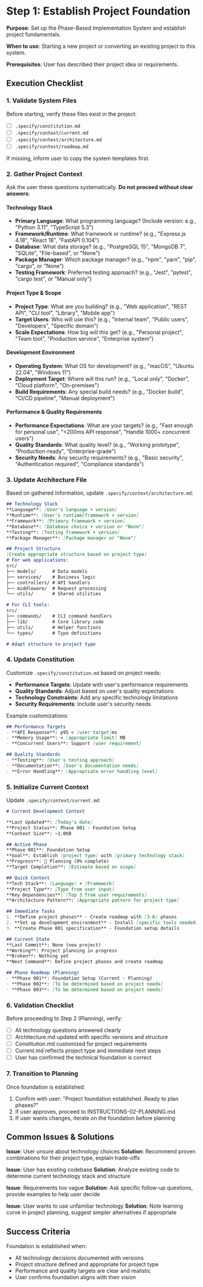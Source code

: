 # Step 1: Establish Project Foundation

**Purpose**: Set up the Phase-Based Implementation System and establish project fundamentals.

**When to use**: Starting a new project or converting an existing project to this system.

**Prerequisites**: User has described their project idea or requirements.

## Execution Checklist

### 1. Validate System Files
Before starting, verify these files exist in the project:
- [ ] `.specify/constitution.md`
- [ ] `.specify/context/current.md`
- [ ] `.specify/context/architecture.md` 
- [ ] `.specify/context/roadmap.md`

If missing, inform user to copy the system templates first.

### 2. Gather Project Context
Ask the user these questions systematically. **Do not proceed without clear answers**:

#### Technology Stack
- **Primary Language**: What programming language? (Include version: e.g., "Python 3.11", "TypeScript 5.3")
- **Framework/Runtime**: What framework or runtime? (e.g., "Express.js 4.18", "React 18", "FastAPI 0.104")
- **Database**: What data storage? (e.g., "PostgreSQL 15", "MongoDB 7", "SQLite", "File-based", or "None")
- **Package Manager**: Which package manager? (e.g., "npm", "yarn", "pip", "cargo", or "None")
- **Testing Framework**: Preferred testing approach? (e.g., "Jest", "pytest", "cargo test", or "Manual only")

#### Project Type & Scope
- **Project Type**: What are you building? (e.g., "Web application", "REST API", "CLI tool", "Library", "Mobile app")
- **Target Users**: Who will use this? (e.g., "Internal team", "Public users", "Developers", "Specific domain")
- **Scale Expectations**: How big will this get? (e.g., "Personal project", "Team tool", "Production service", "Enterprise system")

#### Development Environment
- **Operating System**: What OS for development? (e.g., "macOS", "Ubuntu 22.04", "Windows 11")
- **Deployment Target**: Where will this run? (e.g., "Local only", "Docker", "Cloud platform", "On-premises")
- **Build Requirements**: Any special build needs? (e.g., "Docker build", "CI/CD pipeline", "Manual deployment")

#### Performance & Quality Requirements
- **Performance Expectations**: What are your targets? (e.g., "Fast enough for personal use", "<200ms API response", "Handle 1000+ concurrent users")
- **Quality Standards**: What quality level? (e.g., "Working prototype", "Production-ready", "Enterprise-grade")
- **Security Needs**: Any security requirements? (e.g., "Basic security", "Authentication required", "Compliance standards")

### 3. Update Architecture File
Based on gathered information, update `.specify/context/architecture.md`:

```markdown
## Technology Stack
**Language**: [User's language + version]
**Runtime**: [User's runtime/framework + version]  
**Framework**: [Primary framework + version]
**Database**: [Database choice + version or "None"]
**Testing**: [Testing framework + version]
**Package Manager**: [Package manager or "None"]

## Project Structure
[Create appropriate structure based on project type]
# For web applications:
src/
├── models/      # Data models
├── services/    # Business logic  
├── controllers/ # API handlers
├── middleware/  # Request processing
└── utils/       # Shared utilities

# For CLI tools:
src/
├── commands/    # CLI command handlers
├── lib/         # Core library code
├── utils/       # Helper functions
└── types/       # Type definitions

# Adapt structure to project type
```

### 4. Update Constitution
Customize `.specify/constitution.md` based on project needs:

- **Performance Targets**: Update with user's performance requirements
- **Quality Standards**: Adjust based on user's quality expectations  
- **Technology Constraints**: Add any specific technology limitations
- **Security Requirements**: Include user's security needs

Example customizations:
```markdown
## Performance Targets
- **API Response**: p95 < [user target]ms
- **Memory Usage**: < [appropriate limit] MB
- **Concurrent Users**: Support [user requirement]

## Quality Standards
- **Testing**: [User's testing approach]
- **Documentation**: [User's documentation needs]
- **Error Handling**: [Appropriate error handling level]
```

### 5. Initialize Current Context
Update `.specify/context/current.md`:

```markdown
# Current Development Context

**Last Updated**: [Today's date]
**Project Status**: Phase 001 - Foundation Setup
**Context Size**: ~1.8KB

## Active Phase
**Phase 001**: Foundation Setup
**Goal**: Establish [project type] with [primary technology stack]
**Progress**: 🚧 Planning (0% complete)
**Target Completion**: [Estimate based on scope]

## Quick Context
**Tech Stack**: [Language] + [Framework]
**Project Type**: [Type from user input]
**Key Dependencies**: [Top 3 from user requirements]
**Architecture Pattern**: [Appropriate pattern for project type]

## Immediate Tasks
1. **Define project phases** - Create roadmap with [3-6] phases
2. **Set up development environment** - Install [specific tools needed]
3. **Create Phase 001 specification** - Foundation setup details

## Current State
**Last Commit**: None (new project)
**Working**: Project planning in progress
**Broken**: Nothing yet
**Next Command**: Define project phases and create roadmap

## Phase Roadmap (Planning)
- **Phase 001**: Foundation Setup (Current - Planning)
- **Phase 002**: [To be determined based on project needs]
- **Phase 003**: [To be determined based on project needs]
```

### 6. Validation Checklist
Before proceeding to Step 2 (Planning), verify:

- [ ] All technology questions answered clearly
- [ ] Architecture.md updated with specific versions and structure
- [ ] Constitution.md customized for project requirements
- [ ] Current.md reflects project type and immediate next steps
- [ ] User has confirmed the technical foundation is correct

### 7. Transition to Planning
Once foundation is established:

1. Confirm with user: "Project foundation established. Ready to plan phases?"
2. If user approves, proceed to INSTRUCTIONS-02-PLANNING.md
3. If user wants changes, iterate on the foundation before planning

## Common Issues & Solutions

**Issue**: User unsure about technology choices
**Solution**: Recommend proven combinations for their project type, explain trade-offs

**Issue**: User has existing codebase
**Solution**: Analyze existing code to determine current technology stack and structure

**Issue**: Requirements too vague
**Solution**: Ask specific follow-up questions, provide examples to help user decide

**Issue**: User wants to use unfamiliar technology
**Solution**: Note learning curve in project planning, suggest simpler alternatives if appropriate

## Success Criteria
Foundation is established when:
- All technology decisions documented with versions
- Project structure defined and appropriate for project type
- Performance and quality targets are clear and realistic
- User confirms foundation aligns with their vision
